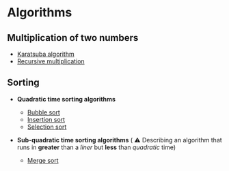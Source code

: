 # Algorithms


## Multiplication of two numbers
- [Karatsuba algorithm](https://en.wikipedia.org/wiki/Karatsuba_algorithm)
- [Recursive multiplication](https://en.wikipedia.org/wiki/Multiplication_algorithm#Recursive_multiplication)

## Sorting

- **Quadratic time sorting algorithms**
    - [Bubble sort](https://en.wikipedia.org/wiki/Bubble_sort)
    - [Insertion sort](https://en.wikipedia.org/wiki/Insertion_sort)
    - [Selection sort](https://en.wikipedia.org/wiki/Selection_sort)

- **Sub-quadratic time sorting algorithms** ( :warning: Describing an algorithm that runs in __greater__ than a _liner_ but __less__ than _quadratic_ time)
    
  - [Merge sort](https://en.wikipedia.org/wiki/Merge_sort)



